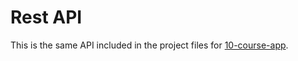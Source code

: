 # Rest API

This is the same API included in the project files for [10-course-app](https://github.com/Avcx/10-course-app).
